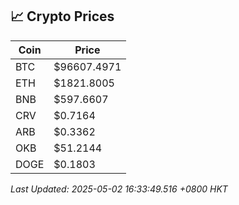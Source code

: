## 📈 Crypto Prices

| Coin | Price |
| ---- | ----- |
| BTC | $96607.4971 |
| ETH | $1821.8005 |
| BNB | $597.6607 |
| CRV | $0.7164 |
| ARB | $0.3362 |
| OKB | $51.2144 |
| DOGE | $0.1803 |

_Last Updated: 2025-05-02 16:33:49.516 +0800 HKT_